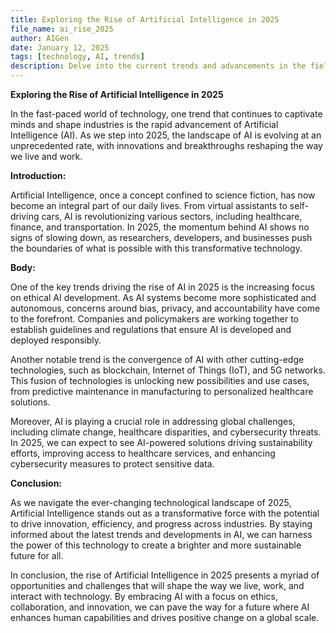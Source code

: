 ```yaml
---
title: Exploring the Rise of Artificial Intelligence in 2025
file_name: ai_rise_2025
author: AIGen
date: January 12, 2025
tags: [technology, AI, trends]
description: Delve into the current trends and advancements in the field of Artificial Intelligence in 2025.
---
```


**Exploring the Rise of Artificial Intelligence in 2025**

In the fast-paced world of technology, one trend that continues to captivate minds and shape industries is the rapid advancement of Artificial Intelligence (AI). As we step into 2025, the landscape of AI is evolving at an unprecedented rate, with innovations and breakthroughs reshaping the way we live and work.

**Introduction:**

Artificial Intelligence, once a concept confined to science fiction, has now become an integral part of our daily lives. From virtual assistants to self-driving cars, AI is revolutionizing various sectors, including healthcare, finance, and transportation. In 2025, the momentum behind AI shows no signs of slowing down, as researchers, developers, and businesses push the boundaries of what is possible with this transformative technology.

**Body:**

One of the key trends driving the rise of AI in 2025 is the increasing focus on ethical AI development. As AI systems become more sophisticated and autonomous, concerns around bias, privacy, and accountability have come to the forefront. Companies and policymakers are working together to establish guidelines and regulations that ensure AI is developed and deployed responsibly.

Another notable trend is the convergence of AI with other cutting-edge technologies, such as blockchain, Internet of Things (IoT), and 5G networks. This fusion of technologies is unlocking new possibilities and use cases, from predictive maintenance in manufacturing to personalized healthcare solutions.

Moreover, AI is playing a crucial role in addressing global challenges, including climate change, healthcare disparities, and cybersecurity threats. In 2025, we can expect to see AI-powered solutions driving sustainability efforts, improving access to healthcare services, and enhancing cybersecurity measures to protect sensitive data.

**Conclusion:**

As we navigate the ever-changing technological landscape of 2025, Artificial Intelligence stands out as a transformative force with the potential to drive innovation, efficiency, and progress across industries. By staying informed about the latest trends and developments in AI, we can harness the power of this technology to create a brighter and more sustainable future for all.

In conclusion, the rise of Artificial Intelligence in 2025 presents a myriad of opportunities and challenges that will shape the way we live, work, and interact with technology. By embracing AI with a focus on ethics, collaboration, and innovation, we can pave the way for a future where AI enhances human capabilities and drives positive change on a global scale.